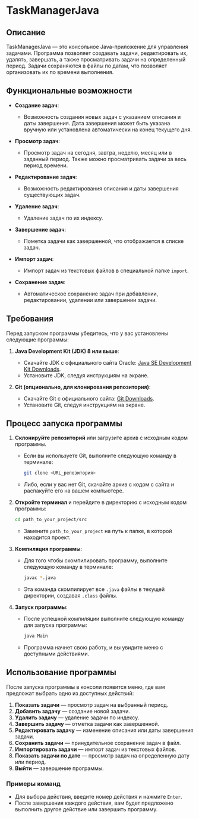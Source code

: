 
# TaskManagerJava

## Описание

TaskManagerJava — это консольное Java-приложение для управления задачами. Программа позволяет создавать задачи, редактировать их, удалять, завершать, а также просматривать задачи на определенный период. Задачи сохраняются в файлы по датам, что позволяет организовать их по времени выполнения.

## Функциональные возможности

- **Создание задач**:
  - Возможность создания новых задач с указанием описания и даты завершения. Дата завершения может быть указана вручную или установлена автоматически на конец текущего дня.

- **Просмотр задач**:
  - Просмотр задач на сегодня, завтра, неделю, месяц или в заданный период. Также можно просматривать задачи за весь период времени.

- **Редактирование задач**:
  - Возможность редактирования описания и даты завершения существующих задач.

- **Удаление задач**:
  - Удаление задач по их индексу.

- **Завершение задач**:
  - Пометка задачи как завершенной, что отображается в списке задач.

- **Импорт задач**:
  - Импорт задач из текстовых файлов в специальной папке `import`.

- **Сохранение задач**:
  - Автоматическое сохранение задач при добавлении, редактировании, удалении или завершении задачи.

## Требования

Перед запуском программы убедитесь, что у вас установлены следующие программы:

1. **Java Development Kit (JDK) 8 или выше**:
   - Скачайте JDK с официального сайта Oracle: [Java SE Development Kit Downloads](https://www.oracle.com/java/technologies/javase-jdk11-downloads.html).
   - Установите JDK, следуя инструкциям на экране.

2. **Git (опционально, для клонирования репозитория)**:
   - Скачайте Git с официального сайта: [Git Downloads](https://git-scm.com/downloads).
   - Установите Git, следуя инструкциям на экране.

## Процесс запуска программы

1. **Склонируйте репозиторий** или загрузите архив с исходным кодом программы.

   - Если вы используете Git, выполните следующую команду в терминале:

     ```bash
     git clone <URL_репозитория>
     ```

   - Либо, если у вас нет Git, скачайте архив с кодом с сайта и распакуйте его на вашем компьютере.

2. **Откройте терминал** и перейдите в директорию с исходным кодом программы:

   ```bash
   cd path_to_your_project/src
   ```

   - Замените `path_to_your_project` на путь к папке, в которой находится проект.

3. **Компиляция программы**:

   - Для того чтобы скомпилировать программу, выполните следующую команду в терминале:

     ```bash
     javac *.java
     ```

   - Эта команда скомпилирует все `.java` файлы в текущей директории, создавая `.class` файлы.

4. **Запуск программы**:

   - После успешной компиляции выполните следующую команду для запуска программы:

     ```bash
     java Main
     ```

   - Программа начнет свою работу, и вы увидите меню с доступными действиями.

## Использование программы

После запуска программы в консоли появится меню, где вам предложат выбрать одно из доступных действий:

1. **Показать задачи** — просмотр задач на выбранный период.
2. **Добавить задачу** — создание новой задачи.
3. **Удалить задачу** — удаление задачи по индексу.
4. **Завершить задачу** — отметка задачи как завершенной.
5. **Редактировать задачу** — изменение описания или даты завершения задачи.
6. **Сохранить задачи** — принудительное сохранение задач в файл.
7. **Импортировать задачи** — импорт задач из текстовых файлов.
8. **Показать задачи по дате** — просмотр задач на определенную дату или период.
9. **Выйти** — завершение программы.

### Примеры команд

- Для выбора действия, введите номер действия и нажмите `Enter`.
- После завершения каждого действия, вам будет предложено выполнить другое действие или завершить программу.

